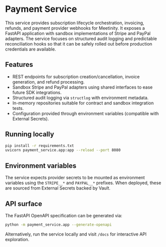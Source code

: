 # Payment Service

This service provides subscription lifecycle orchestration, invoicing, refunds, and
payment provider webhooks for Meetinity. It exposes a FastAPI application with
sandbox implementations of Stripe and PayPal adapters. The service focuses on
structured audit logging and predictable reconciliation hooks so that it can be
safely rolled out before production credentials are available.

## Features

- REST endpoints for subscription creation/cancellation, invoice generation, and
  refund processing.
- Sandbox Stripe and PayPal adapters using shared interfaces to ease future SDK
  integrations.
- Structured audit logging via `structlog` with environment metadata.
- In-memory repositories suitable for contract and sandbox integration tests.
- Configuration provided through environment variables (compatible with
  External Secrets).

## Running locally

```bash
pip install -r requirements.txt
uvicorn payment_service.app:app --reload --port 8080
```

## Environment variables

The service expects provider secrets to be mounted as environment variables
using the `STRIPE__*` and `PAYPAL__*` prefixes. When deployed, these are sourced
from External Secrets backed by Vault.

## API surface

The FastAPI OpenAPI specification can be generated via:

```bash
python -m payment_service.app --generate-openapi
```

Alternatively, run the service locally and visit `/docs` for interactive API
exploration.

